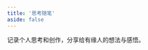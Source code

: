 ```yaml
---
title: '思考随笔'
aside: false
---
```



记录个人思考和创作，分享给有缘人的想法与感悟。

<PostList />

<script setup>
import { useData } from 'vitepress'

const { isDark } = useData()
</script>

<style scoped>
.blog-page {
  padding-bottom: 50px;
}
</style> 